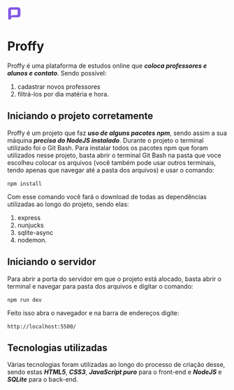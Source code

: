 
<img src="/public/img/favicon.png">

# Proffy
Proffy é uma plataforma de estudos online que **_coloca professores e alunos e contato_**. Sendo possivel:

1. cadastrar novos professores
2. filtrá-los por dia matéria e hora.

## Iniciando o projeto corretamente
Proffy é um projeto que faz **_uso de alguns pacotes npm_**, sendo assim a sua máquina **_precisa do NodeJS instalado_**. Durante o projeto o terminal utilizado foi o Git Bash.
Para instalar todos os pacotes npm que foram utilizados nesse projeto, basta abrir o terminal Git Bash na pasta que voce escolheu colocar os arquivos (você também pode usar outros terminais, tendo apenas que navegar até a pasta dos arquivos) e usar o comando:

```
npm install
```

Com esse comando você fará o download de todas as dependências utilizadas ao longo do projeto, sendo elas: 

1. express 
2. nunjucks
3. sqlite-async
4. nodemon.

## Iniciando o servidor
Para abrir a porta do servidor em que o projeto está alocado, basta abrir o terminal e navegar para pasta dos arquivos e digitar o comando: 

```
npm run dev
```

Feito isso abra o navegador e na barra de endereços digite: 

```
http://localhost:5500/
```

## Tecnologias utilizadas
Várias tecnologias foram utilizadas ao longo do processo de criação desse, sendo estas **_HTML5_**, **_CSS3_**, **_JavaScript puro_** para o front-end e **_NodeJS_** e **_SQLite_** para o back-end. 
